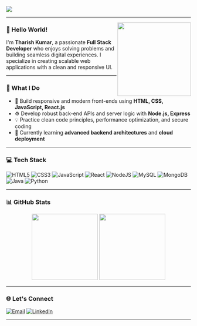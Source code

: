 <div align="left">
  <img src="https://readme-typing-svg.demolab.com?font=Lucida+Console&size=26&duration=3000&pause=1000&color=0A66C2&center=false&vCenter=false&width=750&lines=I+am+Tharish+Kumar;Professional+Full+Stack+Developer;Passionate+about+Clean+Code+and+Performance" />
</div>

---

<img align="right" height="200" src="https://media2.giphy.com/media/v1.Y2lkPTc5MGI3NjExZ2lpZmU0bWhzNXhvM284NnRsd3hhYnU2cWlhems0eTRxNDF1MnFoayZlcD12MV9pbnRlcm5hbF9naWZfYnlfaWQmY3Q9Zw/78XCFBGOlS6keY1Bil/giphy.gif" />

### 👋 Hello World!
I'm <b>Tharish Kumar</b>, a passionate <b>Full Stack Developer</b> who enjoys solving problems and building seamless digital experiences. I specialize in creating scalable web applications with a clean and responsive UI.

---

### 💼 What I Do
- 🔧 Build responsive and modern front-ends using <b>HTML, CSS, JavaScript, React.js</b>
- ⚙️ Develop robust back-end APIs and server logic with <b>Node.js, Express</b>
- 💡 Practice clean code principles, performance optimization, and secure coding
- 🌱 Currently learning <b>advanced backend architectures</b> and <b>cloud deployment</b>

---

### 💻 Tech Stack
![HTML5](https://img.shields.io/badge/html5-%23E34F26.svg?style=for-the-badge&logo=html5&logoColor=white)
![CSS3](https://img.shields.io/badge/css3-%231572B6.svg?style=for-the-badge&logo=css3&logoColor=white)
![JavaScript](https://img.shields.io/badge/javascript-%23323330.svg?style=for-the-badge&logo=javascript&logoColor=%23F7DF1E)
![React](https://img.shields.io/badge/react-%2361DAFB.svg?style=for-the-badge&logo=react&logoColor=black)
![NodeJS](https://img.shields.io/badge/node.js-%23339933.svg?style=for-the-badge&logo=node.js&logoColor=white)
![MySQL](https://img.shields.io/badge/mysql-4479A1.svg?style=for-the-badge&logo=mysql&logoColor=white)
![MongoDB](https://img.shields.io/badge/MongoDB-%234ea94b.svg?style=for-the-badge&logo=mongodb&logoColor=white)
![Java](https://img.shields.io/badge/java-%23ED8B00.svg?style=for-the-badge&logo=openjdk&logoColor=white)
![Python](https://img.shields.io/badge/python-%233776AB.svg?style=for-the-badge&logo=python&logoColor=white)

---

### 📊 GitHub Stats
<div align="center">
  <img src="https://github-readme-stats.vercel.app/api?username=Tharish-kumar&show_icons=true&include_all_commits=true&count_private=true&theme=gruvbox&hide_border=false" height="180" />
  <img src="https://github-readme-stats.vercel.app/api/top-langs/?username=Tharish-kumar&layout=compact&langs_count=6&theme=gruvbox&hide_border=false" height="180" />
</div>

---

### 🌐 Let's Connect
[![Email](https://img.shields.io/badge/Email-D14836?logo=gmail&logoColor=white)](mailto:tharishkumar117gmail.com)
[![LinkedIn](https://img.shields.io/badge/LinkedIn-0A66C2?logo=linkedin&logoColor=white)](https://www.linkedin.com/in/tharish-kumar-v/)

---

<!-- Crafted with 💙 by Tharish Kumar -->
